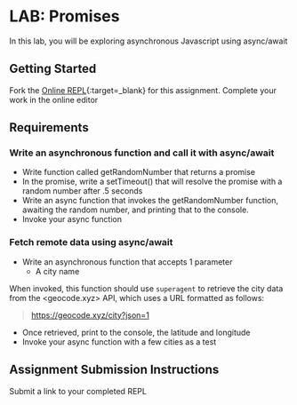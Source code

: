 # LAB: Promises

In this lab, you will be exploring asynchronous Javascript using async/await

## Getting Started

Fork the [Online REPL](https://repl.it/@codefellows/AsyncAwait){:target=_blank} for this assignment. Complete your work in the online editor

## Requirements

### Write an asynchronous function and call it with async/await

- Write function called getRandomNumber that returns a promise
- In the promise, write a setTimeout() that will resolve the promise with a random number after .5 seconds
- Write an async function that invokes the getRandomNumber function, awaiting the random number, and printing that to the console.
- Invoke your async function

### Fetch remote data using async/await

- Write an asynchronous function that accepts 1 parameter
  - A city name

 When invoked, this function should use `superagent` to retrieve the city data from the <geocode.xyz> API, which uses a URL formatted as follows:

  > <https://geocode.xyz/city?json=1>

- Once retrieved, print to the console, the latitude and longitude
- Invoke your async function with a few cities as a test

## Assignment Submission Instructions

Submit a link to your completed REPL
